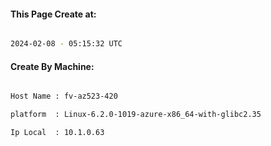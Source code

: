 
   
#### This Page Create at:

```bash

2024-02-08 - 05:15:32 UTC

```

#### Create By Machine:

```bash

Host Name : fv-az523-420

platform  : Linux-6.2.0-1019-azure-x86_64-with-glibc2.35

Ip Local  : 10.1.0.63

```

